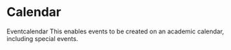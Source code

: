 # Calendar
Eventcalendar
This enables events to be created on an academic calendar, including special events.
